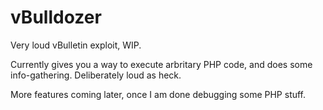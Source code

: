 # vBulldozer
Very loud vBulletin exploit, WIP.

Currently gives you a way to execute arbritary PHP code, and does some info-gathering. Deliberately loud as heck. 

More features coming later, once I am done debugging some PHP stuff.
